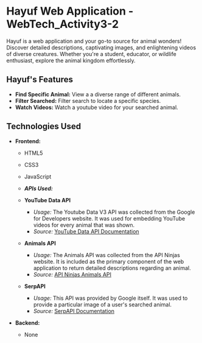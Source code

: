 # Hayuf Web Application - WebTech_Activity3-2

Hayuf is a web application and your go-to source for animal wonders!
Discover detailed descriptions, captivating images, and enlightening
videos of diverse creatures. Whether you're a student, educator, or
wildlife enthusiast, explore the animal kingdom effortlessly.

## Hayuf's Features

- **Find Specific Animal:** View a a diverse range of different animals.
- **Filter Searched:** Filter search to locate a specific species.
- **Watch Videos:** Watch a youtube video for your searched animal.

## Technologies Used

- **Frontend:**
  - HTML5
  - CSS3
  - JavaScript

  - ***APIs Used:***
  - **YouTube Data API**
    - *Usage:* The Youtube Data V3 API was collected from the Google for Developers website.
      It was used for embedding YouTube videos for every animal that was shown.
    - *Source:* [YouTube Data API Documentation](https://developers.google.com/youtube/v3)

  - **Animals API**
    - *Usage:* The Animals API was collected from the API Ninjas website.
      It is included as the primary component of the web application to return detailed descriptions
      regarding an animal.
    - *Source:* [API Ninjas Animals API](https://www.api-ninjas.com/api/animals)

  - **SerpAPI**
    - *Usage:* This API was provided by Google itself. It was used to provide a particular
      image of a user's searched animal.
    - *Source:* [SerpAPI Documentation](https://serpapi.com/images-results)

- **Backend:**
  - None

